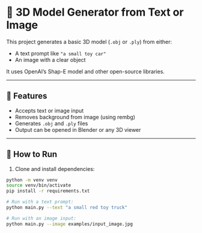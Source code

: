 # 🧱 3D Model Generator from Text or Image

This project generates a basic 3D model (`.obj` or `.ply`) from either:
- A text prompt like `"a small toy car"`
- An image with a clear object

It uses OpenAI’s Shap-E model and other open-source libraries.

---

## 🧠 Features

- Accepts text or image input
- Removes background from image (using rembg)
- Generates `.obj` and `.ply` files
- Output can be opened in Blender or any 3D viewer

---

## 🚀 How to Run

1. Clone and install dependencies:

```bash
python -m venv venv
source venv/bin/activate 
pip install -r requirements.txt

# Run with a text prompt:
python main.py --text "a small red toy truck"

# Run with an image input:
python main.py --image examples/input_image.jpg
